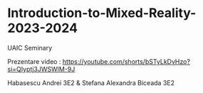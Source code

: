 # Introduction-to-Mixed-Reality-2023-2024
UAIC Seminary


Prezentare video : https://youtube.com/shorts/bSTyLkDvHzo?si=QIyptj3JWSWlM-9J

 Habasescu Andrei 3E2 & Stefana Alexandra Biceada 3E2
